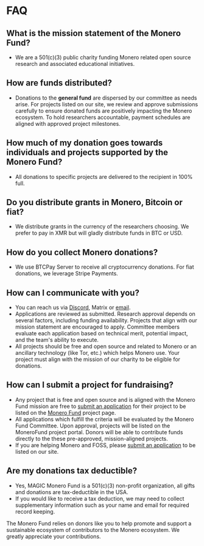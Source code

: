 # FAQ

## What is the mission statement of the Monero Fund?

- We are a 501(c)(3) public charity funding Monero related open source research and associated educational initiatives.


## How are funds distributed?

- Donations to the **general fund** are dispersed by our committee as needs arise. For projects listed on our site, we review and approve submissions carefully to ensure donated funds are positively impacting the Monero ecosystem. To hold researchers accountable, payment schedules are aligned with approved project milestones.


## How much of my donation goes towards individuals and projects supported by the Monero Fund?

- All donations to specific projects are delivered to the recipient in 100% full.


## Do you distribute grants in Monero, Bitcoin or fiat?

- We distribute grants in the currency of the researchers choosing. We prefer to pay in XMR but will gladly distribute funds in BTC or USD.

## How do you collect Monero donations?

- We use BTCPay Server to receive all cryptocurrency donations. For fiat donations, we leverage Stripe Payments.


## How can I communicate with you?

- You can reach us via [Discord](https://discord.gg/yEuhhdtbHN), Matrix or [email](info@magicgrants.org).
- Applications are reviewed as submitted. Research approval depends on several factors, including funding availability. Projects that align with our mission statement are encouraged to apply. Committee members evaluate each application based on technical merit, potential impact, and the team&#39;s ability to execute.
- All projects should be free and open source and related to Monero or an ancillary technology (like Tor, etc.) which helps Monero use. Your project must align with the mission of our charity to be eligible for donations.


## How can I submit a project for fundraising?

- Any project that is free and open source and is aligned with the Monero Fund mission are free to [submit an application](/apply) for their project to be listed on the [Monero Fund](/projects) project page.
- All applications which fulfill the criteria will be evaluated by the Monero Fund Committee. Upon approval, projects will be listed on the MoneroFund project portal. Donors will be able to contribute funds directly to the these pre-approved, mission-aligned projects.
- If you are helping Monero and FOSS, please [submit an application](/apply) to be listed on our site.


## Are my donations tax deductible?

- Yes, MAGIC Monero Fund is a 501(c)(3) non-profit organization, all gifts and donations are tax-deductible in the USA.
- If you would like to receive a tax deduction, we may need to collect supplementary information such as your name and email for required record keeping.

The Monero Fund relies on donors like you to help promote and support a sustainable ecosystem of contributors to the Monero ecosystem. We greatly appreciate your contributions.

